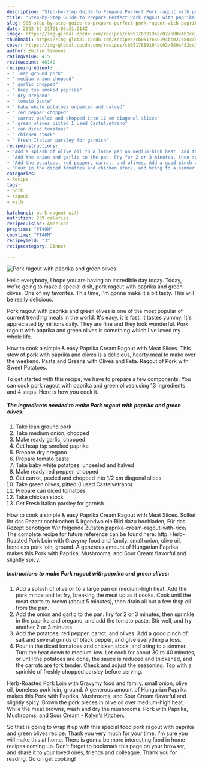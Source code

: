 ```yaml
---
description: "Step-by-Step Guide to Prepare Perfect Pork ragout with paprika and green olives"
title: "Step-by-Step Guide to Prepare Perfect Pork ragout with paprika and green olives"
slug: 906-step-by-step-guide-to-prepare-perfect-pork-ragout-with-paprika-and-green-olives
date: 2022-02-21T21:06:31.214Z
image: https://img-global.cpcdn.com/recipes/cb0517689194bc02/680x482cq70/pork-ragout-with-paprika-and-green-olives-recipe-main-photo.jpg
thumbnail: https://img-global.cpcdn.com/recipes/cb0517689194bc02/680x482cq70/pork-ragout-with-paprika-and-green-olives-recipe-main-photo.jpg
cover: https://img-global.cpcdn.com/recipes/cb0517689194bc02/680x482cq70/pork-ragout-with-paprika-and-green-olives-recipe-main-photo.jpg
author: Emilie Simmons
ratingvalue: 4.5
reviewcount: 40142
recipeingredient:
- " lean ground pork"
- " medium onion chopped"
- " garlic chopped"
- " heap tsp smoked paprika"
- " dry oregano"
- " tomato paste"
- " baby white potatoes unpeeled and halved"
- " red pepper chopped"
- " carrot peeled and chopped into 12 cm diagonal slices"
- " green olives pitted I used Castelvetrano"
- " can diced tomatoes"
- " chicken stock"
- " Fresh Italian parsley for garnish"
recipeinstructions:
- "Add a splash of olive oil to a large pan on medium-high heat. Add the pork mince and let fry, breaking the meat up as it cooks. Cook until the meat starts to brown (about 5 minutes), then drain all but a few tbsp oil from the pan."
- "Add the onion and garlic to the pan. Fry for 2 or 3 minutes, then sprinkle in the paprika and oregano, and add the tomato paste. Stir well, and fry another 2 or 3 minutes."
- "Add the potatoes, red pepper, carrot, and olives. Add a good pinch of salt and several grinds of black pepper, and give everything a toss."
- "Pour in the diced tomatoes and chicken stock, and bring to a simmer. Turn the heat down to medium-low. Let cook for about 30 to 40 minutes, or until the potatoes are done, the sauce is reduced and thickened, and the carrots are fork tender. Check and adjust the seasoning. Top with a sprinkle of freshly chopped parsley before serving."
categories:
- Recipe
tags:
- pork
- ragout
- with

katakunci: pork ragout with 
nutrition: 239 calories
recipecuisine: American
preptime: "PT40M"
cooktime: "PT46M"
recipeyield: "3"
recipecategory: Dinner

---
```



![Pork ragout with paprika and green olives](https://img-global.cpcdn.com/recipes/cb0517689194bc02/680x482cq70/pork-ragout-with-paprika-and-green-olives-recipe-main-photo.jpg)

Hello everybody, I hope you are having an incredible day today. Today, we're going to make a special dish, pork ragout with paprika and green olives. One of my favorites. This time, I'm gonna make it a bit tasty. This will be really delicious.

Pork ragout with paprika and green olives is one of the most popular of current trending meals in the world. It's easy, it is fast, it tastes yummy. It's appreciated by millions daily. They are fine and they look wonderful. Pork ragout with paprika and green olives is something which I've loved my whole life.

How to cook a simple &amp; easy Paprika Cream Ragout with Meat Slices. This stew of pork with paprika and olives is a delicious, hearty meal to make over the weekend. Pasta and Greens with Olives and Feta. Ragout of Pork with Sweet Potatoes.


To get started with this recipe, we have to prepare a few components. You can cook pork ragout with paprika and green olives using 13 ingredients and 4 steps. Here is how you cook it.

<!--inarticleads1-->

##### The ingredients needed to make Pork ragout with paprika and green olives:

1. Take  lean ground pork
1. Take  medium onion, chopped
1. Make ready  garlic, chopped
1. Get  heap tsp smoked paprika
1. Prepare  dry oregano
1. Prepare  tomato paste
1. Take  baby white potatoes, unpeeled and halved
1. Make ready  red pepper, chopped
1. Get  carrot, peeled and chopped into 1/2 cm diagonal slices
1. Take  green olives, pitted (I used Castelvetrano)
1. Prepare  can diced tomatoes
1. Take  chicken stock
1. Get  Fresh Italian parsley for garnish


How to cook a simple &amp; easy Paprika Cream Ragout with Meat Slices. Solltet Ihr das Rezept nachkochen &amp; irgendwo ein Bild dazu hochladen, Für das Rezept benötigen Wir folgende Zutaten paprika-cream-ragout-with-rice/ The complete recipe for future reference can be found here: http. Herb-Roasted Pork Loin with Gravymy food and family. small onion, olive oil, boneless pork loin, ground. A generous amount of Hungarian Paprika makes this Pork with Paprika, Mushrooms, and Sour Cream flavorful and slightly spicy. 

<!--inarticleads2-->

##### Instructions to make Pork ragout with paprika and green olives:

1. Add a splash of olive oil to a large pan on medium-high heat. Add the pork mince and let fry, breaking the meat up as it cooks. Cook until the meat starts to brown (about 5 minutes), then drain all but a few tbsp oil from the pan.
1. Add the onion and garlic to the pan. Fry for 2 or 3 minutes, then sprinkle in the paprika and oregano, and add the tomato paste. Stir well, and fry another 2 or 3 minutes.
1. Add the potatoes, red pepper, carrot, and olives. Add a good pinch of salt and several grinds of black pepper, and give everything a toss.
1. Pour in the diced tomatoes and chicken stock, and bring to a simmer. Turn the heat down to medium-low. Let cook for about 30 to 40 minutes, or until the potatoes are done, the sauce is reduced and thickened, and the carrots are fork tender. Check and adjust the seasoning. Top with a sprinkle of freshly chopped parsley before serving.


Herb-Roasted Pork Loin with Gravymy food and family. small onion, olive oil, boneless pork loin, ground. A generous amount of Hungarian Paprika makes this Pork with Paprika, Mushrooms, and Sour Cream flavorful and slightly spicy. Brown the pork pieces in olive oil over medium-high heat. While the meat browns, wash and dry the mushrooms. Pork with Paprika, Mushrooms, and Sour Cream - Kalyn&#39;s Kitchen. 

So that is going to wrap it up with this special food pork ragout with paprika and green olives recipe. Thank you very much for your time. I'm sure you will make this at home. There is gonna be more interesting food in home recipes coming up. Don't forget to bookmark this page on your browser, and share it to your loved ones, friends and colleague. Thank you for reading. Go on get cooking!
